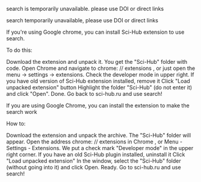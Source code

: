 search is temporarily unavailable. please use DOI or direct links

search temporarily unavailable, please use DOI or direct links

If you're using Google chrome, you can install Sci-Hub extension to use search.

To do this:

Download the extension and unpack it. You get the "Sci-Hub" folder with code.
Open Chrome and navigate to chrome: // extensions , or just open the menu -> settings -> extensions.
Check the developer mode in upper right.
If you have old version of Sci-Hub extension installed, remove it
Click "Load unpacked extension" button
Highlight the folder "Sci-Hub" (do not enter it) and click "Open".
Done. Go back to sci-hub.ru and use search!

If you are using Google Chrome, you can install the extension to make the search work

How to:

Download the extension and unpack the archive. The "Sci-Hub" folder will appear.
Open the address chrome: // extensions in Chrome , or Menu - Settings - Extensions.
We put a check mark "Developer mode" in the upper right corner.
If you have an old Sci-Hub plugin installed, uninstall it
Click "Load unpacked extension"
In the window, select the "Sci-Hub" folder (without going into it) and click Open.
Ready. Go to sci-hub.ru and use search!
